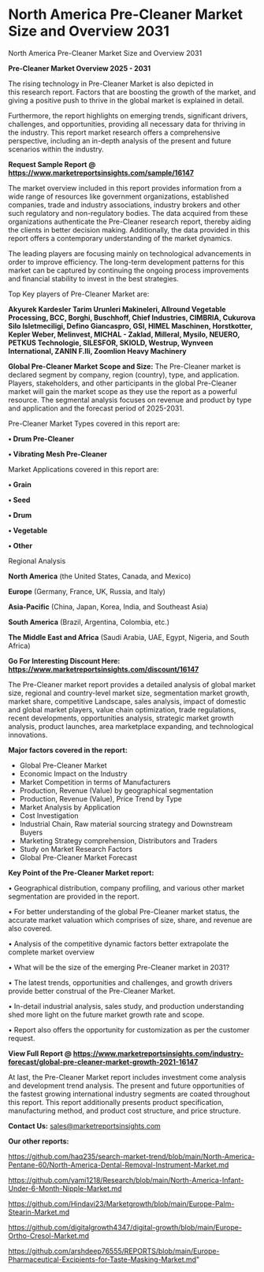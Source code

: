 # North America Pre-Cleaner Market Size and Overview 2031
North America Pre-Cleaner Market Size and Overview 2031

<Strong> Pre-Cleaner Market Overview 2025 - 2031</strong>

The rising technology in Pre-Cleaner Market is also depicted in this research report. Factors that are boosting the growth of the market, and giving a positive push to thrive in the global market is explained in detail.

Furthermore, the report highlights on emerging trends, significant drivers, challenges, and opportunities, providing all necessary data for thriving in the industry. This report market research offers a comprehensive perspective, including an in-depth analysis of the present and future scenarios within the industry.

<strong>Request Sample Report @ <a href=https://www.marketreportsinsights.com/sample/16147>https://www.marketreportsinsights.com/sample/16147</a></strong>

The market overview included in this report provides information from a wide range of resources like government organizations, established companies, trade and industry associations, industry brokers and other such regulatory and non-regulatory bodies. The data acquired from these organizations authenticate the Pre-Cleaner research report, thereby aiding the clients in better decision making. Additionally, the data provided in this report offers a contemporary understanding of the market dynamics.

The leading players are focusing mainly on technological advancements in order to improve efficiency. The long-term development patterns for this market can be captured by continuing the ongoing process improvements and financial stability to invest in the best strategies.

Top Key players of Pre-Cleaner Market are:

<strong>Akyurek Kardesler Tarim Urunleri Makineleri, Allround Vegetable Processing, BCC, Borghi, Buschhoff, Chief Industries, CIMBRIA, Cukurova Silo Isletmeciligi, Defino Giancaspro, GSI, HIMEL Maschinen, Horstkotter, Kepler Weber, Melinvest, MICHAL - Zaklad, Milleral, Mysilo, NEUERO, PETKUS Technologie, SILESFOR, SKIOLD, Westrup, Wynveen International, ZANIN F.lli, Zoomlion Heavy Machinery</strong>

<strong><b>Global Pre-Cleaner Market Scope and Size:</b></strong>
The Pre-Cleaner market is declared segment by company, region (country), type, and application. Players, stakeholders, and other participants in the global Pre-Cleaner market will gain the market scope as they use the report as a powerful resource. The segmental analysis focuses on revenue and product by type and application and the forecast period of 2025-2031.

Pre-Cleaner Market Types covered in this report are:

<strong>• Drum Pre-Cleaner

• Vibrating Mesh Pre-Cleaner</strong>

Market Applications covered in this report are:

<strong>• Grain

• Seed

• Drum

• Vegetable

• Other</strong> 

Regional Analysis

<strong>North America</strong> (the United States, Canada, and Mexico)

<strong>Europe</strong> (Germany, France, UK, Russia, and Italy)

<strong>Asia-Pacific</strong> (China, Japan, Korea, India, and Southeast Asia)

<strong>South America</strong> (Brazil, Argentina, Colombia, etc.)

<strong>The Middle East and Africa</strong> (Saudi Arabia, UAE, Egypt, Nigeria, and South Africa)

<strong>Go For Interesting Discount Here: <a href=https://www.marketreportsinsights.com/discount/16147>https://www.marketreportsinsights.com/discount/16147</a></strong>

The Pre-Cleaner market report provides a detailed analysis of global market size, regional and country-level market size, segmentation market growth, market share, competitive Landscape, sales analysis, impact of domestic and global market players, value chain optimization, trade regulations, recent developments, opportunities analysis, strategic market growth analysis, product launches, area marketplace expanding, and technological innovations.

<strong><b>Major factors covered in the report:</b></strong>
<ul>
  <li>Global Pre-Cleaner Market </li>
  <li>Economic Impact on the Industry</li>
  <li>Market Competition in terms of Manufacturers</li>
  <li>Production, Revenue (Value) by geographical segmentation</li>
  <li>Production, Revenue (Value), Price Trend by Type</li>
  <li>Market Analysis by Application</li>
  <li>Cost Investigation</li>
  <li>Industrial Chain, Raw material sourcing strategy and Downstream Buyers</li>
  <li>Marketing Strategy comprehension, Distributors and Traders</li>
  <li>Study on Market Research Factors</li>
  <li>Global Pre-Cleaner Market Forecast</li>
</ul>

<strong><b>Key Point of the Pre-Cleaner Market report:</b></strong>

• Geographical distribution, company profiling, and various other market segmentation are provided in the report.

• For better understanding of the global Pre-Cleaner market status, the accurate market valuation which comprises of size, share, and revenue are also covered.

• Analysis of the competitive dynamic factors better extrapolate the complete market overview

• What will be the size of the emerging Pre-Cleaner market in 2031?

• The latest trends, opportunities and challenges, and growth drivers provide better construal of the Pre-Cleaner Market.

• In-detail industrial analysis, sales study, and production understanding shed more light on the future market growth rate and scope.

• Report also offers the opportunity for customization as per the customer request.

<strong><b>View Full Report @ <a href=https://www.marketreportsinsights.com/industry-forecast/global-pre-cleaner-market-growth-2021-16147>https://www.marketreportsinsights.com/industry-forecast/global-pre-cleaner-market-growth-2021-16147</a></b></strong>


At last, the Pre-Cleaner Market report includes investment come analysis and development trend analysis. The present and future opportunities of the fastest growing international industry segments are coated throughout this report. This report additionally presents product specification, manufacturing method, and product cost structure, and price structure.

<strong>Contact Us:</strong>
sales@marketreportsinsights.com

<strong>Our other reports:</strong>

<a href=https://github.com/haq235/search-market-trend/blob/main/North-America-Pentane-60/North-America-Dental-Removal-Instrument-Market.md>https://github.com/haq235/search-market-trend/blob/main/North-America-Pentane-60/North-America-Dental-Removal-Instrument-Market.md</a>

<a href=https://github.com/yami1218/Research/blob/main/North-America-Infant-Under-6-Month-Nipple-Market.md>https://github.com/yami1218/Research/blob/main/North-America-Infant-Under-6-Month-Nipple-Market.md</a>

<a href=https://github.com/Hindavi23/Marketgrowth/blob/main/Europe-Palm-Stearin-Market.md>https://github.com/Hindavi23/Marketgrowth/blob/main/Europe-Palm-Stearin-Market.md</a>

<a href=https://github.com/digitalgrowth4347/digital-growth/blob/main/Europe-Ortho-Cresol-Market.md>https://github.com/digitalgrowth4347/digital-growth/blob/main/Europe-Ortho-Cresol-Market.md</a>

<a href=https://github.com/arshdeep76555/REPORTS/blob/main/Europe-Pharmaceutical-Excipients-for-Taste-Masking-Market.md>https://github.com/arshdeep76555/REPORTS/blob/main/Europe-Pharmaceutical-Excipients-for-Taste-Masking-Market.md</a>"

